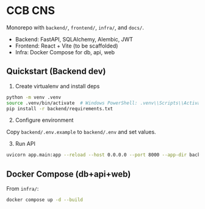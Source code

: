 # CCB CNS

Monorepo with `backend/`, `frontend/`, `infra/`, and `docs/`.

- Backend: FastAPI, SQLAlchemy, Alembic, JWT
- Frontend: React + Vite (to be scaffolded)
- Infra: Docker Compose for db, api, web

## Quickstart (Backend dev)

1) Create virtualenv and install deps

```bash
python -m venv .venv
source .venv/bin/activate  # Windows PowerShell: .venv\\Scripts\\Activate.ps1
pip install -r backend/requirements.txt
```

2) Configure environment

Copy `backend/.env.example` to `backend/.env` and set values.

3) Run API

```bash
uvicorn app.main:app --reload --host 0.0.0.0 --port 8000 --app-dir backend/app
```

## Docker Compose (db+api+web)

From `infra/`:

```bash
docker compose up -d --build
```

